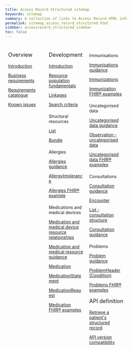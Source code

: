 ```yaml
---
title: Access Record Structured sitemap
keywords: sitemap
summary: A collection of links to Access Record HTML information
permalink: sitemap_access_record_structured.html
sidebar: accessrecord_structured_sidebar
toc: false
---
```

<style>
* {
  box-sizing: border-box;
}

/* Create three equal columns that floats next to each other */
.column {
  float: left;
  width: 33.33%;
  padding: 10px;

}

/* Clear floats after the columns */
.row:after {
  content: "";
  display: table;
  clear: both;
}
</style>

<div class="row">
  <div class="column">
   <p style="font-size:18px">Overview</p>
    	<p><a href="/accessrecord_structured.html">Introduction</a></p>
    	<p><a href="/accessrecord_structured_requirements.html">Business requirements</a></p>
	 <p><a href="/pages/accessrecord_structured/GP%20Connect%20Req%20Cat%20-%20Access%20Record%20Structured%20Data%20v2.1.xlsx">Requirements catalogue</a></p> 
    	<p><a href="/accessrecord_structured_known_issues.html">Known issues</a></p>
  </div>
  <div class="column">
    <p style="font-size:18px">Development</p>
	<p><a href="/accessrecord_structured_development.html">Introduction</a></p>	
    	<p><a href="/accessrecord_structured_development_resources_overview.html">Resource population fundamentals</a></p>
	<p><a href="/accessrecord_structured_development_linkages.html">Linkages</a></p>  
	  <p><a href="/accessrecord_structured_development_search.html">Search criteria</a></p>
	<p style="padding-top:8px">Structural resources</p>  
	<p><a href="/accessrecord_structured_development_list.html">List</a></p>
	<p><a href="/accessrecord_structured_development_bundle.html">Bundle</a></p>
	<p style="padding-top:8px">Allergies</p>
	<p><a href="/accessrecord_structured_development_allergies_guidance.html">Allergies guidance</a></p> 
	<p><a href="/accessrecord_structured_development_allergyintolerance.html">AllergyIntolerance</a></p>
	<p><a href="/accessrecord_structured_development_fhir_examples_allergies.html">Allergies FHIR&reg; example</a></p>  
	<p style="padding-top:8px">Medications and medical devices</p>  
	<p><a href="/accessrecord_structured_development_medication_resource_relationships.html">Medication and medical device resource relationships</a></p>
	<p><a href="/accessrecord_structured_development_medication_guidance.html">Medication and medical resource guidance</a></p>  
	<p><a href="/accessrecord_structured_development_medication.html">Medication</a></p>
	<p><a href="/accessrecord_structured_development_medicationstatement.html">MedicationStatement</a></p>
	<p><a href="/accessrecord_structured_development_medicationrequest.html">MedicationRequest</a></p>
	<p><a href="/accessrecord_structured_development_fhir_examples_medication.html">Medication FHIR&reg; examples</a></p>	
  </div>
  <div class="column">   
	<p style="padding-top:8px">Immunisations</p>
	<p><a href="/accessrecord_structured_development_immunization_guidance.html">Immunisations guidance</a></p>
	<p><a href="/accessrecord_structured_development_immunization.html">Immunizations</a></p>
	<p><a href="/accessrecord_structured_development_fhir_examples_immunizations.html">Immunization FHIR&reg; examples</a></p>
	<p style="padding-top:8px">Uncategorised data</p>
	<p><a href="/accessrecord_structured_development_uncategorisedData_guidance.html">Uncategorised data guidance</a></p>
	<p><a href="/accessrecord_structured_development_observation_uncategorisedData.html">Observation - uncategorised data</a></p>
	<p><a href="/accessrecord_structured_development_fhir_examples_uncategorised.html">Uncategorised data FHIR® examples</a>
	<p style="padding-top:8px">Consultations</p>
	<p><a href="/accessrecord_structured_development_consultation_guidance.html">Consultation guidance</a></p>
	<p><a href="/accessrecord_structured_development_encounter.html">Encounter</a></p>
	<p><a href="/accessrecord_structured_development_list_consultation.html">List - consultation structure</a>
	<p><a href="/accessrecord_structured_development_fhir_examples_consultations.html">Consultation guidance</a>
	<p style="padding-top:8px">Problems</p>
	<p><a href="/accessrecord_structured_development_problems_guidance.html">Problem guidance</a></p>
	<p><a href="/aaccessrecord_structured_problems.html">ProblemHeader (Condition)</a></p>
	<p><a href="/accessrecord_structured_development_fhir_examples_consultations.html">Problems FHIR® examples</a>
	<p style="font-size:18px">API definition</p>
	<p><a href="/accessrecord_structured_development_retrieve_patient_record.html">Retrieve a patient's structured record</a></p>
	<p><a href="/accessrecord_structured_development_version_compatibility.html">API version compatibility</a></p>  
  </div>
 </div>
